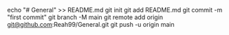 echo "# General" >> README.md
git init
git add README.md
git commit -m "first commit"
git branch -M main
git remote add origin git@github.com:Reah99/General.git
git push -u origin main